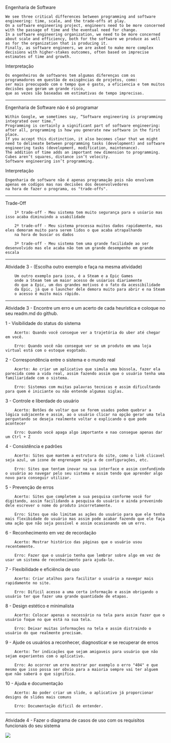Engenharia de Software
    
    We see three critical differences between programming and software engineering: time, scale, and the trade-offs at play. 
    On a software engineering project, engineers need to be more concerned with the passage of time and the eventual need for change. 
    In a software engineering organization, we need to be more concerned about scale and efficiency, both for the software we produce as well as for the organization that is producing it. 
    Finally, as software engineers, we are asked to make more complex decisions with higher-stakes outcomes, often based on imprecise estimates of time and growth.


Interpretação
    
    Os engenheiros de softwares tem algumas diferenças com os programadores em questão de exisgências de projetos, como: 
    ser mais preocupado com o tempo que é gasto, a eficiencia e tem muitos decisões que geram um grande risco, 
    que as vezes são baseadas em estimativas de tempo imprecisas.

------------------------------------------------

Engenharia de Software não é só programar
    
    Within Google, we sometimes say, “Software engineering is programming integrated over time.” 
    Programming is certainly a significant part of software engineering: after all, programming is how you generate new software in the first place. 
    If you accept this distinction, it also becomes clear that we might need to delineate between programming tasks (development) and software engineering tasks (development, modification, maintenance). 
    The addition of time adds an important new dimension to programming. Cubes aren’t squares, distance isn’t velocity. 
    Software engineering isn’t programming.

Interpretação
    
    Engenharia de software não é apenas programação pois não envolvem apenas em codígos mas nas decisões dos desenvolvedores
    na hora de fazer o programa, os "trade-offs".
    
------------------------------------------------

    
Trade-Off

        1º trade-off - Meu sistema tem muito segurança para o usúario mas isso acaba diminuindo a usabilidade
    
        2º trade-off - Meu sistema processa muitos dados rapidamente, mas eles demoram muito para serem lidos o que acaba atrapalhando
        na hora de buscar os dados
    
        3º trade-off - Meu sistema tem uma grande facilidade ao ser desenvolvido mas ele acaba não tem um grande desempenho em grande escala

------------------------------------------------

Atividade 3 - (Escolha outro exemplo e faça na mesma atividade)

        Um outro exemplo para isso, é a Steam e a Epic Games
        onde a Steam tem um maior acesso de usúarios diariamente
        do que a Epic, um dos grandes motivos é o fato da acessibilidade
        da Epic, já que o launcher dele demora muito para abrir e na Steam
        o acesso é muito mais rápido.
        
------------------------------------------------

Atividade 3 - Encontre um erro e um acerto de cada heurística e coloque no seu readm.md do github.

1 - Visibilidade do status do sistema
    
        Acerto: Quando você consegue ver a trajetória do uber até chegar em você.
        
        Erro: Quando você não consegue ver se um produto em uma loja virtual está com o estoque esgotado.
        
2 - Correspondência entre o sistema e o mundo real
    
        Acerto: Ao criar um aplicativo que simula uma bússola, fazer ela parecida como a vida real, assim fazendo assim que o usuário tenha uma familiaridade com o sistema.
        
        Erro: Sistemas com muitas palavras tecnicas e assim dificultando para quem é iniciante ou não entende algumas siglas.
        
3 - Controle e liberdade do usuário
    
        Acerto: Botões de voltar que se forem usados podem quebrar a lógica subjacente e assim, ao o usuário clicar na opção gerar uma tela perguntando se deseja realmente voltar e explicando o que pode acontecer
        
        Erro: Quando você apaga algo importante e nao consegue apenas dar um Ctrl + Z
        
4 - Consistência e padrões
    
        Acerto: Sites que mantem a estrutura do site, como o link clicavel seja azul, um icone de engrenagem seja a de configurações, etc.
        
        Erro: Sites que tentam inovar na sua interface e assim confundindo o usuário ao navegar pelo seu sistema e assim tendo que aprender algo novo para conseguir utilizar.
        
5 - Prevenção de erros
    
        Acerto: Sites que completem a sua pesquisa conforme você for digitando, assim facilidando a pesquisa do usuário e ainda prevenindo dele escrever o nome do produto incorretamente.
        
        Erro: Sites que não limitam as ações do usuário para que ele tenha mais flexibidade do usuário mas assim pode acabar fazendo que ele faça uma ação que não seja possível e assim ocasionando em um erro.
        
6 - Reconhecimento em vez de recordação
    
        Acerto: Mostrar histórico das páginas que o usuário usou recentemente.
        
        Erro: Fazer que o usuário tenha que lembrar sobre algo em vez de usar um sistema de reconhecimento para ajuda-lo.
        
7 - Flexibilidade e eficiência de uso
    
        Acerto: Criar atalhos para facilitar o usuário a navegar mais rapidamente no site.
        
        Erro: Dificil acesso a uma certa informação e assim obrigando o usuário ter que fazer uma grande quantidade de etapas.
        
8 - Design estético e minimalista
    
        Acerto: Colocar apenas o necessário na tela para assim fazer que o usuário foque no que está na sua tela.
        
        Erro: Deixar muitas informações na tela e assim distraindo o usuário do que realmente precisam.
        
9 - Ajude os usuários a reconhecer, diagnosticar e se recuperar de erros
    
        Acerto: Ter indicações que sejam amigaveis para usuário que não sejam experientes com o aplicativo.
        
        Erro: Ao ocorrer um erro mostrar por exemplo o erro "404" e que mesmo que isso possa ser obvio para a maioria sempre vai ter alguem que não saberá o que significa.
        
10 - Ajuda e documentação
    
        Acerto: Ao poder criar um slide, o aplicativo já proporcionar designs de slides mais comuns
        
        Erro: Documentação dificil de entender.
        
------------------------------------------------


Atividade 4 - Fazer o diagrama de casos de uso com os requisitos funcionais do seu sistema

<img align="center" src="https://github.com/GabrielBartolomeu1/Bertoti/assets/127538473/70459f9c-8b3d-4be4-8f39-d7205cd81219"/>
